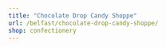 ```yaml
---
title: "Chocolate Drop Candy Shoppe"
url: /belfast/chocolate-drop-candy-shoppe/
shop: confectionery
---
```

